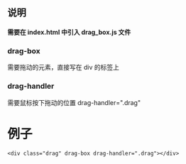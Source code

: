 ## 说明

#### 需要在 index.html 中引入 drag_box.js 文件

### drag-box

需要拖动的元素，直接写在 div 的标签上

### drag-handler

需要鼠标按下拖动的位置 drag-handler=".drag"

# 例子

```
<div class="drag" drag-box drag-handler=".drag"></div>
```
